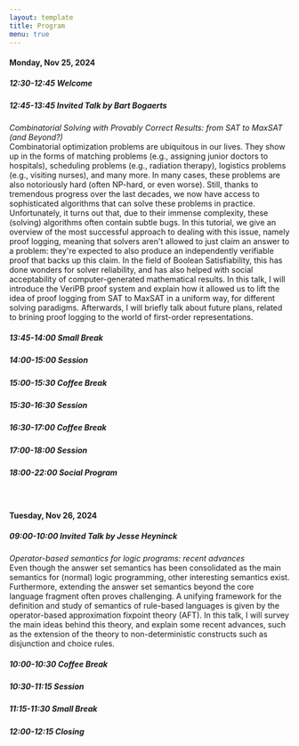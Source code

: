 ```yaml
---
layout: template
title: Program
menu: true
---
```


#### Monday, Nov 25, 2024

##### 12:30-12:45 Welcome
##### 12:45-13:45 Invited Talk by Bart Bogaerts

_Combinatorial Solving with Provably Correct Results: from SAT to MaxSAT (and Beyond?)_ \
Combinatorial optimization problems are ubiquitous in our lives. They show up in the forms of matching problems (e.g., assigning junior doctors to hospitals), scheduling problems (e.g., radiation therapy), logistics problems (e.g., visiting nurses), and many more. In many cases, these problems are also notoriously hard (often NP-hard, or even worse). Still, thanks to tremendous progress over the last decades, we now have access to sophisticated algorithms that can solve these problems in practice. Unfortunately, it turns out that, due to their immense complexity, these (solving) algorithms often contain subtle bugs. In this tutorial, we give an overview of the most successful approach to dealing with this issue, namely proof logging, meaning that solvers aren't allowed to just claim an answer to a problem: they're expected to also produce an independently verifiable proof that backs up this claim. In the field of Boolean Satisfiability, this has done wonders for solver reliability, and has also helped with social acceptability of computer-generated mathematical results. 
In this talk, I will introduce the VeriPB proof system and explain how it allowed us to lift the idea of proof logging from SAT to MaxSAT in a uniform way, for different solving paradigms. Afterwards, I will briefly talk about future plans, related to brining proof logging to the world of first-order representations. 

##### 13:45-14:00 Small Break
##### 14:00-15:00 Session 
##### 15:00-15:30 Coffee Break
##### 15:30-16:30 Session
##### 16:30-17:00 Coffee Break
##### 17:00-18:00 Session
##### 18:00-22:00 Social Program

<br/>

#### Tuesday, Nov 26, 2024

##### 09:00-10:00 Invited Talk by Jesse Heyninck

_Operator-based semantics for logic programs: recent advances_\
Even though the answer set semantics has been consolidated as the main semantics for (normal) logic programming, other interesting semantics exist. Furthermore, extending the answer set semantics beyond the core language fragment often proves challenging. A unifying framework for the definition and study of semantics of rule-based languages is given by the operator-based approximation fixpoint theory (AFT). In this talk, I will survey the main ideas behind this theory, and explain some recent advances, such as the extension of the theory to non-deterministic constructs such as disjunction and choice rules.

##### 10:00-10:30 Coffee Break
##### 10:30-11:15 Session
##### 11:15-11:30 Small Break
##### 12:00-12:15 Closing